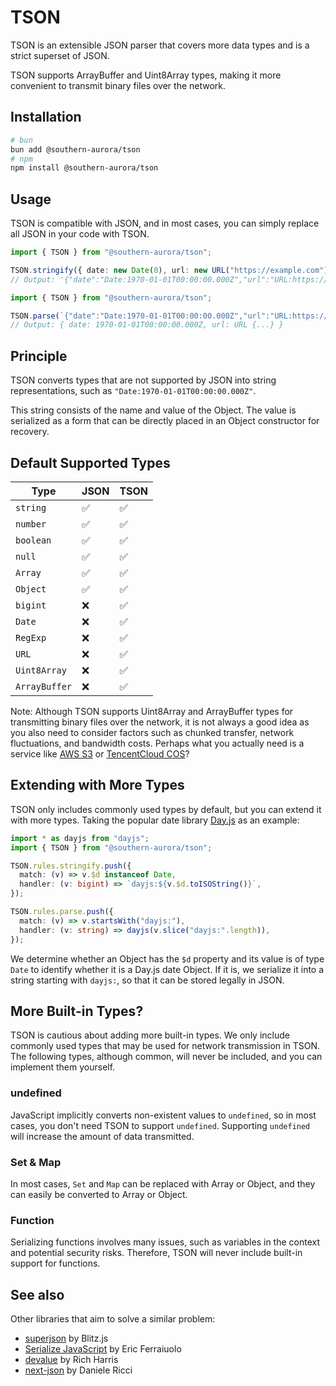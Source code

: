 # TSON

TSON is an extensible JSON parser that covers more data types and is a strict superset of JSON.

TSON supports ArrayBuffer and Uint8Array types, making it more convenient to transmit binary files over the network.

## Installation

```sh
# bun
bun add @southern-aurora/tson
# npm
npm install @southern-aurora/tson
```

## Usage

TSON is compatible with JSON, and in most cases, you can simply replace all JSON in your code with TSON.

```ts
import { TSON } from "@southern-aurora/tson";

TSON.stringify({ date: new Date(0), url: new URL("https://example.com") });
// Output: '{"date":"Date:1970-01-01T00:00:00.000Z","url":"URL:https://example.com/"}'
```

```ts
import { TSON } from "@southern-aurora/tson";

TSON.parse(`{"date":"Date:1970-01-01T00:00:00.000Z","url":"URL:https://example.com/"}`);
// Output: { date: 1970-01-01T00:00:00.000Z, url: URL {...} }
```

## Principle

TSON converts types that are not supported by JSON into string representations, such as `"Date:1970-01-01T00:00:00.000Z"`.

This string consists of the name and value of the Object. The value is serialized as a form that can be directly placed in an Object constructor for recovery.

## Default Supported Types

| Type          | JSON | TSON |
| ------------- | ---- | ---- |
| `string`      | ✅   | ✅   |
| `number`      | ✅   | ✅   |
| `boolean`     | ✅   | ✅   |
| `null`        | ✅   | ✅   |
| `Array`       | ✅   | ✅   |
| `Object`      | ✅   | ✅   |
| `bigint`      | ❌   | ✅   |
| `Date`        | ❌   | ✅   |
| `RegExp`      | ❌   | ✅   |
| `URL`         | ❌   | ✅   |
| `Uint8Array`  | ❌   | ✅   |
| `ArrayBuffer` | ❌   | ✅   |

Note: Although TSON supports Uint8Array and ArrayBuffer types for transmitting binary files over the network, it is not always a good idea as you also need to consider factors such as chunked transfer, network fluctuations, and bandwidth costs. Perhaps what you actually need is a service like [AWS S3](https://aws.amazon.com/cli/) or [TencentCloud COS](https://cloud.tencent.com/product/cos)?

## Extending with More Types

TSON only includes commonly used types by default, but you can extend it with more types. Taking the popular date library [Day.js](https://github.com/iamkun/dayjs) as an example:

```ts
import * as dayjs from "dayjs";
import { TSON } from "@southern-aurora/tson";

TSON.rules.stringify.push({
  match: (v) => v.$d instanceof Date,
  handler: (v: bigint) => `dayjs:${v.$d.toISOString()}`,
});

TSON.rules.parse.push({
  match: (v) => v.startsWith("dayjs:"),
  handler: (v: string) => dayjs(v.slice("dayjs:".length)),
});
```

We determine whether an Object has the `$d` property and its value is of type `Date` to identify whether it is a Day.js date Object. If it is, we serialize it into a string starting with `dayjs:`, so that it can be stored legally in JSON.

## More Built-in Types?

TSON is cautious about adding more built-in types. We only include commonly used types that may be used for network transmission in TSON. The following types, although common, will never be included, and you can implement them yourself.

### undefined

JavaScript implicitly converts non-existent values to `undefined`, so in most cases, you don't need TSON to support `undefined`. Supporting `undefined` will increase the amount of data transmitted.

### Set & Map

In most cases, `Set` and `Map` can be replaced with Array or Object, and they can easily be converted to Array or Object.

### Function

Serializing functions involves many issues, such as variables in the context and potential security risks. Therefore, TSON will never include built-in support for functions.

## See also

Other libraries that aim to solve a similar problem:

- [superjson](https://github.com/blitz-js/superjson) by Blitz.js
- [Serialize JavaScript](https://github.com/yahoo/serialize-javascript) by Eric Ferraiuolo
- [devalue](https://github.com/Rich-Harris/devalue) by Rich Harris
- [next-json](https://github.com/iccicci/next-json) by Daniele Ricci
